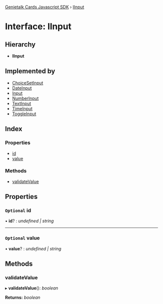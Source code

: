 [Genietalk Cards Javascript SDK](../README.md) › [IInput](iinput.md)

# Interface: IInput

## Hierarchy

* **IInput**

## Implemented by

* [ChoiceSetInput](../classes/choicesetinput.md)
* [DateInput](../classes/dateinput.md)
* [Input](../classes/input.md)
* [NumberInput](../classes/numberinput.md)
* [TextInput](../classes/textinput.md)
* [TimeInput](../classes/timeinput.md)
* [ToggleInput](../classes/toggleinput.md)

## Index

### Properties

* [id](iinput.md#optional-id)
* [value](iinput.md#optional-value)

### Methods

* [validateValue](iinput.md#validatevalue)

## Properties

### `Optional` id

• **id**? : *undefined | string*

___

### `Optional` value

• **value**? : *undefined | string*

## Methods

###  validateValue

▸ **validateValue**(): *boolean*

**Returns:** *boolean*
